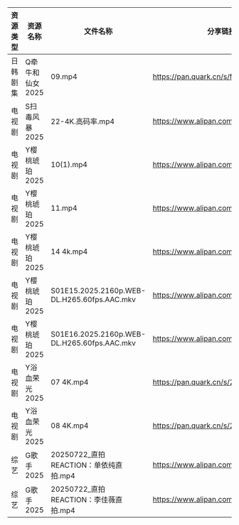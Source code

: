 | 资源类型 | 资源名称       | 文件名称                                        | 分享链接                                 | 更新时间                |
| ---- | ---------- | ------------------------------------------- | ------------------------------------ | ------------------- |
| 日韩剧集 | Q牵牛和仙女2025 | 09.mp4                                      | https://pan.quark.cn/s/fa4d2baf941b  | 2025-07-22 10:29:02 |
| 电视剧  | S扫毒风暴2025  | 22-4K.高码率.mp4                               | https://www.alipan.com/s/xJVHLWPiXhk | 2025-07-22 00:02:54 |
| 电视剧  | Y樱桃琥珀2025  | 10(1).mp4                                   | https://www.alipan.com/s/YjTHBdSwzrA | 2025-07-22 16:03:07 |
| 电视剧  | Y樱桃琥珀2025  | 11.mp4                                      | https://www.alipan.com/s/YjTHBdSwzrA | 2025-07-22 16:03:06 |
| 电视剧  | Y樱桃琥珀2025  | 14 4k.mp4                                   | https://www.alipan.com/s/YjTHBdSwzrA | 2025-07-22 16:03:05 |
| 电视剧  | Y樱桃琥珀2025  | S01E15.2025.2160p.WEB-DL.H265.60fps.AAC.mkv | https://www.alipan.com/s/YjTHBdSwzrA | 2025-07-22 16:03:05 |
| 电视剧  | Y樱桃琥珀2025  | S01E16.2025.2160p.WEB-DL.H265.60fps.AAC.mkv | https://www.alipan.com/s/YjTHBdSwzrA | 2025-07-22 16:03:04 |
| 电视剧  | Y浴血荣光2025  | 07 4K.mp4                                   | https://pan.quark.cn/s/2b8677d19fa0  | 2025-07-22 10:36:31 |
| 电视剧  | Y浴血荣光2025  | 08 4K.mp4                                   | https://pan.quark.cn/s/2b8677d19fa0  | 2025-07-22 10:36:35 |
| 综艺   | G歌手2025    | 20250722_直拍REACTION：单依纯直拍.mp4               | https://www.alipan.com/s/BnAVvcGrxme | 2025-07-22 14:03:27 |
| 综艺   | G歌手2025    | 20250722_直拍REACTION：李佳薇直拍.mp4               | https://www.alipan.com/s/BnAVvcGrxme | 2025-07-22 14:03:27 |
